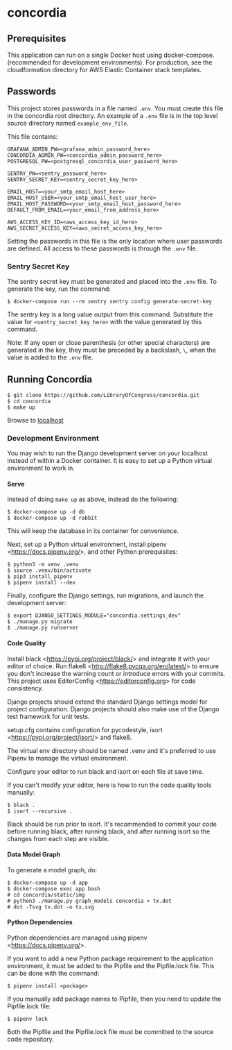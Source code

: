 # concordia


## Prerequisites

This application can run on a single Docker host using docker-compose. (recommended for development environments). For production, see the cloudformation directory for AWS Elastic Container stack templates.

## Passwords

This project stores passwords in a file named `.env`. You must create this file in the concordia root directory. An example of a `.env` file is in the top level source directory named `example_env_file`.

This file contains:

    GRAFANA_ADMIN_PW=<grafana_admin_password_here>
    CONCORDIA_ADMIN_PW=<concordia_admin_password_here>
    POSTGRESQL_PW=<postgresql_concordia_user_password_here>

    SENTRY_PW=<sentry_password_here>
    SENTRY_SECRET_KEY=<sentry_secret_key_here>

    EMAIL_HOST=<your_smtp_email_host_here>
    EMAIL_HOST_USER=<your_smtp_email_host_user_here>
    EMAIL_HOST_PASSWORD=<your_smtp_email_host_password_here>
    DEFAULT_FROM_EMAIL=<your_email_from_address_here>

    AWS_ACCESS_KEY_ID=<aws_access_key_id_here>
    AWS_SECRET_ACCESS_KEY=<aws_secret_access_key_here>

Setting the passwords in this file is the only location where user
passwords are defined. All access to these passwords is through the `.env`
file.


### Sentry Secret Key

The sentry secret key must be generated and placed into the `.env` file.
To generate the key, run the command:

    $ docker-compose run --rm sentry sentry config generate-secret-key

The sentry key is a long value output from this command. Substitute the
value for `<sentry_secret_key_here>` with the value generated by this
command.

Note: If any open or close parenthesis (or other special characters) are generated in the key, they
must be preceded by a backslash, `\`, when the value is added to the
`.env` file.

## Running Concordia

    $ git clone https://github.com/LibraryOfCongress/concordia.git
    $ cd concordia
    $ make up

Browse to [localhost](http://localhost)

### Development Environment

You may wish to run the Django development server on your localhost
instead of within a Docker container. It is easy to set up a Python
virtual environment to work in.

#### Serve

Instead of doing `make up` as above, instead do the following:

    $ docker-compose up -d db
    $ docker-compose up -d rabbit

This will keep the database in its container for convenience.

Next, set up a Python virtual environment, install pipenv
\<<https://docs.pipenv.org/>\>, and other Python prerequisites:

    $ python3 -m venv .venv
    $ source .venv/bin/activate
    $ pip3 install pipenv
    $ pipenv install --dev

Finally, configure the Django settings, run migrations, and launch the
development server:

    $ export DJANGO_SETTINGS_MODULE="concordia.settings_dev"
    $ ./manage.py migrate
    $ ./manage.py runserver

#### Code Quality

Install black \<<https://pypi.org/project/black/>\> and integrate it
with your editor of choice. Run flake8
\<<http://flake8.pycqa.org/en/latest/>\> to ensure you don't increase
the warning count or introduce errors with your commits. This project
uses EditorConfig \<<https://editorconfig.org>\> for code consistency.

Django projects should extend the standard Django settings model for
project configuration. Django projects should also make use of the
Django test framework for unit tests.

setup.cfg contains configuration for pycodestyle, isort
\<<https://pypi.org/project/isort/>\> and flake8.

The virtual env directory should be named .venv and it's preferred to
use Pipenv to manage the virtual environment.

Configure your editor to run black and isort on each file at save time.

If you can't modify your editor, here is how to run the code quality
tools manually:

    $ black .
    $ isort --recursive .

Black should be run prior to isort. It's recommended to commit your code
before running black, after running black, and after running isort so
the changes from each step are visible.

#### Data Model Graph


To generate a model graph, do:

    $ docker-compose up -d app
    $ docker-compose exec app bash
    # cd concordia/static/img
    # python3 ./manage.py graph_models concordia > tx.dot
    # dot -Tsvg tx.dot -o tx.svg

#### Python Dependencies


Python dependencies are managed using pipenv
\<<https://docs.pipenv.org/>\>.

If you want to add a new Python package requirement to the application
environment, it must be added to the Pipfile and the Pipfile.lock file.
This can be done with the command:

	$ pipenv install <package>

If you manually add package names to Pipfile, then you need to update
the Pipfile.lock file:

	$ pipenv lock

Both the Pipfile and the Pipfile.lock file must be committed to the
source code repository.
